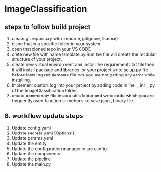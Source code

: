 # ImageClassification

## steps to follow build project
1. create git repository with (readme, gitignore, license)
2. clone that in a specific folder in your system
3. open that cloned repo in your VS CODE
4. crete new file with name template.py.Run the file will create the modular structure of your project.
5. create new virtual environment and install the requirements.txt file then it will install package and libraries for your project.write setup.py file  before instaling requiements file bcz you are not getting any error while installing.
6. Implement custom log into your project by adding code in  the __init__py of the ImageClassification folder.
7. create common.py file insode utils folder and write code which you are  frequently used function or mehods i.e save json , binary file .


## 8. workflow update steps
1. Update config.yaml
2. Update secrets.yaml [Optional]
3. Update params.yaml
4. Update the entity
5. Update the configuration manager in src config
6. Update the components
7. Update the pipeline
8. Update the main.py